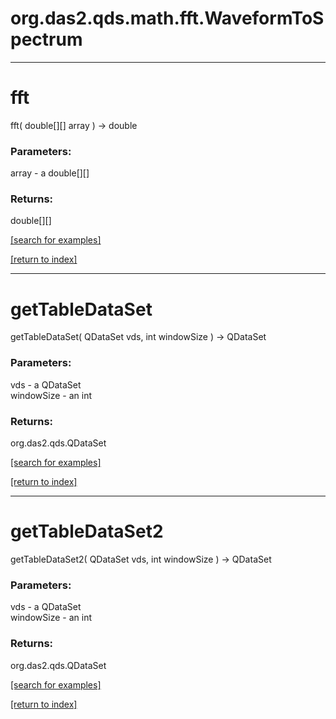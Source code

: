 # org.das2.qds.math.fft.WaveformToSpectrum
***
<a name="fft"></a>
# fft
fft( double[][] array ) &rarr; double



### Parameters:
array - a double[][]

### Returns:
double[][]


<a href="https://github.com/autoplot/dev/search?q=fft&unscoped_q=fft">[search for examples]</a>

<a href="https://github.com/autoplot/documentation/blob/master/javadoc/index-all.md">[return to index]</a>

***
<a name="getTableDataSet"></a>
# getTableDataSet
getTableDataSet( QDataSet vds, int windowSize ) &rarr; QDataSet



### Parameters:
vds - a QDataSet
<br>windowSize - an int

### Returns:
org.das2.qds.QDataSet


<a href="https://github.com/autoplot/dev/search?q=getTableDataSet&unscoped_q=getTableDataSet">[search for examples]</a>

<a href="https://github.com/autoplot/documentation/blob/master/javadoc/index-all.md">[return to index]</a>

***
<a name="getTableDataSet2"></a>
# getTableDataSet2
getTableDataSet2( QDataSet vds, int windowSize ) &rarr; QDataSet



### Parameters:
vds - a QDataSet
<br>windowSize - an int

### Returns:
org.das2.qds.QDataSet


<a href="https://github.com/autoplot/dev/search?q=getTableDataSet2&unscoped_q=getTableDataSet2">[search for examples]</a>

<a href="https://github.com/autoplot/documentation/blob/master/javadoc/index-all.md">[return to index]</a>

